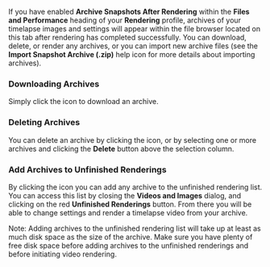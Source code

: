If you have enabled **Archive Snapshots After Rendering** within the **Files and Performance** heading of your **Rendering** profile, archives of your timelapse images and settings will appear within the file browser located on this tab after rendering has completed successfully.  You can download, delete, or render any archives, or you can import new archive files (see the **Import Snapshot Archive (.zip)** help icon for more details about importing archives).

### Downloading Archives
Simply click the <i class="fa fa-download" title="Download Icon"></i> icon to download an archive.

### Deleting Archives
You can delete an archive by clicking the <i class="fa fa-delete" title="Delete Icon"></i> icon, or by selecting one or more archives and clicking the **Delete** button above the selection column.

### Add Archives to Unfinished Renderings
By clicking the <i class="fa fa-film" title="Film Icon"></i> icon you can add any archive to the unfinished rendering list.  You can access this list by closing the **Videos and Images** dialog, and clicking on the red **Unfinished Renderings** button.  From there you will be able to change settings and render a timelapse video from your archive.

Note:  Adding archives to the unfinished rendering list will take up at least as much disk space as the size of the archive.  Make sure you have plenty of free disk space before adding archives to the unfinished renderings and before initiating video rendering.


